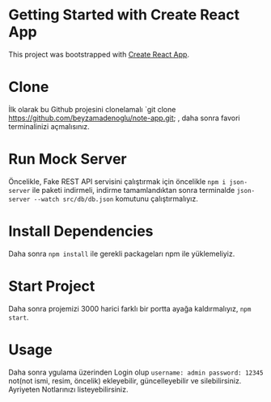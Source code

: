 # Getting Started with Create React App

This project was bootstrapped with [Create React App](https://github.com/facebook/create-react-app).

# Clone
İlk olarak bu Github projesini clonelamalı `git clone https://github.com/beyzamadenoglu/note-app.git; , daha sonra favori terminalinizi açmalısınız.

# Run Mock Server
Öncelikle, Fake REST API servisini çalıştırmak için öncelikle `npm i json-server` ile paketi indirmeli, indirme tamamlandıktan sonra terminalde `json-server --watch src/db/db.json` komutunu çalıştırmalıyız.

# Install Dependencies
Daha sonra `npm install` ile gerekli packageları npm ile yüklemeliyiz.

# Start Project
Daha sonra projemizi 3000 harici farklı bir portta ayağa kaldırmalıyız, `npm start`.

# Usage
Daha sonra ygulama üzerinden Login olup `username: admin password: 12345` not(not ismi, resim, öncelik) ekleyebilir, güncelleyebilir 
ve silebilirsiniz. Ayriyeten Notlarınızı listeyebilirsiniz.


